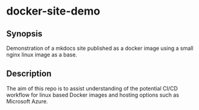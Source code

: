 # docker-site-demo

## Synopsis

Demonstration of a mkdocs site published as a docker image using a small nginx linux image as a base.

## Description

The aim of this repo is to assist understanding of the potential CI/CD workflow for linux based Docker images and hosting options such as Microsoft Azure. 
